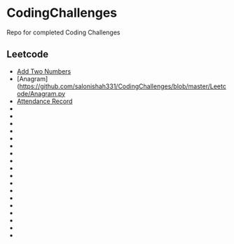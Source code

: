 # CodingChallenges
Repo for completed Coding Challenges


## **Leetcode**
- [Add Two Numbers](https://github.com/salonishah331/CodingChallenges/blob/master/Leetcode/AddTwoNumbers.py)
- [Anagram](https://github.com/salonishah331/CodingChallenges/blob/master/Leetcode/Anagram.py
- [Attendance Record](https://github.com/salonishah331/CodingChallenges/blob/master/Leetcode/AttendanceRecord.py)
-
-
-
-
-
-
-
-
-
-
-
-
-
-
-
-
-
-

